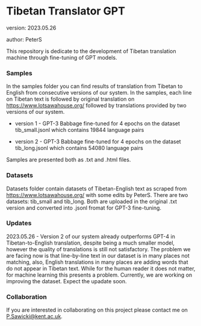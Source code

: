 # Tibetan Translator GPT

version: 2023.05.26

author: PeterS

This repository is dedicate to the development of Tibetan translation machine through fine-tuning of GPT models.

### Samples

In the samples folder you can find results of translation from Tibetan to English from consecutive versions of our system.
In the samples, each line on Tibetan text is followed by original translation on https://www.lotsawahouse.org/ followed by translations provided by two versions of our system.

* version 1 - GPT-3 Babbage fine-tuned for 4 epochs on the dataset tib_small.jsonl which contains 19844 language pairs

* version 2 - GPT-3 Babbage fine-tuned for 4 epochs on the dataset tib_long.jsonl which contains 54080 language pairs

Samples are presented both as .txt and .html files.

### Datasets

Datasets folder contain datasets of Tibetan-English text as scraped from https://www.lotsawahouse.org/ with some edits by PeterS. There are two datasets: tib_small and tib_long.
Both are uploaded in the original .txt version and converted into .jsonl fromat for GPT-3 fine-tuning.

### Updates

2023.05.26  -  Version 2 of our system already outperforms GPT-4 in Tibetan-to-English translation, despite being a much smaller model, however the quality of translations is still not satisfactory. The problem we are facing now is that line-by-line text in our dataset is in many places not matching, also, English translations in many places are adding words that do not appear in Tibetan text. While for the human reader it does not matter, for machine learning this presents a problem. Currently, we are working on improving the dataset. Expect the upadate soon.

### Collaboration

If you are interested in  collaborating on this project please contact me on P.Sawicki@kent.ac.uk.
